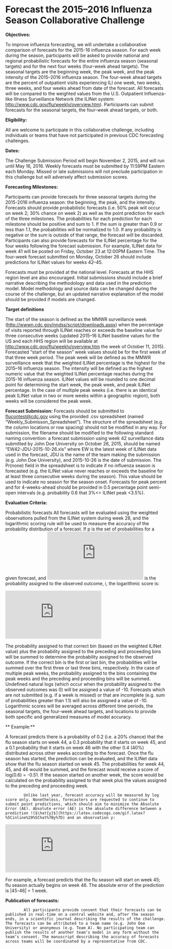 
# Forecast the 2015–2016 Influenza Season Collaborative Challenge

**Objectives:**

To improve influenza forecasting, we will undertake a collaborative comparison of forecasts for the 2015-16 influenza season. For each week during the season, participants will be asked to provide national and regional probabilistic forecasts for the entire influenza season (seasonal targets) and for the next four weeks (four-week ahead targets). The seasonal targets are the beginning week, the peak week, and the peak intensity of the 2015–2016 influenza season. The
four-week ahead targets are the percent of outpatient visits experiencing ILI one week, two weeks, three weeks, and four weeks ahead from date of the forecast. All forecasts will be compared to the weighted values from the U.S. Outpatient Influenza-like Illness Surveillance Network (the ILINet system: http://www.cdc.gov/flu/weekly/overview.htm). Participants can submit forecasts for the seasonal targets, the four-week ahead targets, or both. 

**Eligibility:**

All are welcome to participate in this collaborative challenge, including individuals or teams that have not participated in previous CDC forecasting challenges.

**Dates:** 

The Challenge Submission Period will begin November 2, 2015, and will run until May 16, 2016. Weekly forecasts must be submitted by 11:59PM Eastern each Monday. Missed or late submissions will not preclude participation in this challenge but will adversely affect submission scores. 

**Forecasting Milestones:** 

Participants can provide forecasts for three seasonal targets during the 2015-2016 influenza season: the beginning, the peak, and the intensity. Forecasts should provide probabilistic forecasts (i.e. 50% peak will occur on week 2; 30% chance on week 2) as well as the point prediction for each of the three milestones. The probabilities for each prediction for each milestone should be positive and sum to 1. If the sum is greater than 0.9 or less than 1.1, the probabilities will be
normalized to 1.0. If any probability is negative or the sum is outside of that range, the forecast will be discarded. Participants can also provide forecasts for the ILINet percentage for the four weeks following the forecast submission. For example, ILINet data for week 41 will be posted on Friday, October 23 at 12:00PM Eastern Time. The four-week forecast submitted on Monday, October 26 should include predictions for ILINet values for weeks 42–45.  

Forecasts must be provided at the national level. Forecasts at the HHS region level are also encouraged. Initial submissions should include a brief narrative describing the methodology and data used in the prediction model. Model methodology and source data can be changed during the course of the challenge, but an updated narrative explanation of the model should be provided if models are changed.  

**Target definitions**

The start of the season is defined as the MMWR surveillance week (http://wwwn.cdc.gov/nndss/script/downloads.aspx) when the percentage of visits reported through ILINet reaches or exceeds the baseline value for three consecutive weeks (updated 2015–16 ILINet baseline values for the US and each HHS region will be available at http://www.cdc.gov/flu/weekly/overview.htm the week of October 11, 2015). Forecasted “start of the season” week values should be for the first week of that three week period. The peak week will be defined as the MMWR surveillance week that the weighted ILINet percentage is the highest for the 2015–16 influenza season. The intensity will be defined as the highest numeric value that the weighted ILINet percentage reaches during the 2015-16 influenza season. ILINet values will be rounded to one decimal point for determining the start week, the peak week, and peak ILINet percentage. In the case of multiple peak weeks (i.e. there is an identical peak ILINet value in two or more weeks within a geographic region), both weeks will be considered the peak week.   

**Forecast Submission:**
Forecasts should be submitted to flucontest@cdc.gov using the provided .csv spreadsheet (named “Weekly_Submisson_Spreadsheet”). The structure of the spreadsheet (e.g. the column locations or row spacing) should not be modified in any way. For submission, the filename should be modified to the following standard naming convention: a forecast submission using week 42 surveillance data submitted by John Doe University on October 26, 2015, should be named
            “EW42-JDU-2015-10-26.xls” where EW is the latest week of ILINet data used in the forecast, JDU is the name of the team making the submission (e.g. John Doe University), and 2015-10-26 is the date of submission. The Pr(none) field in the spreadsheet is to indicate if no influenza season is forecasted (e.g. the ILINet value never reaches or exceeds the baseline for at least three consecutive weeks during the season). This value should be used to indicate no season for the
            season onset. Forecasts for peak percent and for 4-weeks-ahead should be provided in 0.5 percentage point semi-open intervals (e.g. probability 0.6 that 3%<= ILINet peak <3.5%). 

**Evaluation Criteria:**

Probabilistic forecasts
            All forecasts will be evaluated using the weighted observations pulled from the ILINet system during week 28, and the logarithmic scoring rule will be used to measure the accuracy of the probability distribution of a forecast. If p is the set of probabilities for a given forecast, and ![$p_i$](https://latex.codecogs.com/gif.latex?%5Cinline%20p_i)  is the probability assigned to the observed outcome, i, the logarithmic score is: 



![$$
S(p,i)=\ln(p_i)
$$](https://latex.codecogs.com/gif.latex?%5Clarge%20S%28p%2Ci%29%3Dlog%28p_i%29)
            

The probability assigned to that correct bin (based on the weighted ILINet value) plus the probability assigned to the preceding and proceeding bins will be summed to determine the probability assigned to the observed outcome. If the correct bin is the first or last bin, the probabilities will be summed over the first three or last three bins, respectively. In the case of multiple peak weeks, the probability assigned to the bins containing the
            peak weeks and the preceding and proceeding  bins will be summed. Undefined natural logs (which occur when the probability assigned to the observed outcomes was 0) will be assigned a value of -10. Forecasts which are not submitted (e.g. if a week is missed) or that are incomplete (e.g. sum of probabilities greater than 1.1) will also be assigned a value of -10. Logarithmic scores will be averaged across different time periods, the seasonal targets, the
            four-week ahead targets, and locations to provide both specific and generalized measures of model accuracy. 

** Example:** 

A forecast predicts there is a probability of 0.2 (i.e. a 20% chance) that the flu season starts on week 44, a 0.3 probability that it starts on week 45, and a 0.1 probability that it starts on week 46 with the other 0.4 (40%) distributed across other weeks according to the forecast. Once the flu season has started, the prediction can be evaluated, and the ILINet data show that the flu season started on week 45. The probabilities for week 44, 45, and 46 would be summed, and the forecast would receive a score of log(0.6) = -0.51. If the season started on another week, the score would be calculated on the probability assigned to that week plus the values assigned to the preceding and proceeding week.

            Unlike last year, forecast accuracy will be measured by log score only. Nonetheless, forecasters are requested to continue to submit point predictions, which should aim to minimize the Absolute Error (AE). Absolute error (AE) is the absolute difference between a prediction ![$\hat{y}$](https://latex.codecogs.com/gif.latex?%5Cinline%20%5Chat%7By%7D) and an observation y:

![$$
AE(\hat{y},y)=|\hat{y}-y|.
$$](https://latex.codecogs.com/gif.latex?%5Clarge%20%5Cmathrm%7BAE%7D%28%5Chat%7By%7D%2Cy%29%3D%7C%5Chat%7By%7D-y%7C.)

For example, a forecast predicts that the flu season will start on week 45; flu season actually begins on week 46. The absolute error of the prediction is |45-46| = 1 week.

**Publication of forecasts:**

            All participants provide consent that their forecasts can be published in real-time on a central website and, after the season ends, in a scientific journal describing the results of the challenge. The forecasts can be attributed to a team name (e.g. John Doe University) or anonymous (e.g. Team A). No participating team can publish the results of another team’s model in any form without the team’s consent. The manuscript describing the accuracy of forecasts across teams will be coordinated by a representative from CDC.
